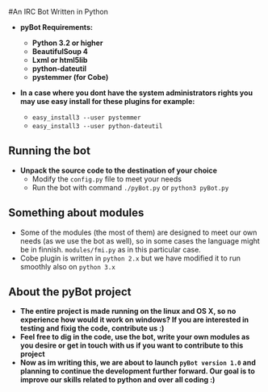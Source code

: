 #An IRC Bot Written in Python

* **pyBot Requirements:**
  * **Python 3.2 or higher**
  * **BeautifulSoup 4**
  * **Lxml or html5lib**
  * **python-dateutil**
  * **pystemmer (for Cobe)**
  
* **In a case where you dont have the system administrators 
  rights you may use easy install for these plugins
  for example:**
  * `easy_install3 --user pystemmer`
  * `easy_install3 --user python-dateutil`


**Running the bot**
--

* **Unpack the source code to the destination of your choice**
  * Modify the `config.py` file to meet your needs
  * Run the bot with command `./pyBot.py` or `python3 pyBot.py`
  
**Something about modules**
--

* Some of the modules (the most of them) are designed to meet our own needs (as we use the bot as well), so in some cases the language might be in finnish. `modules/fmi.py` as in this particular case.
* Cobe plugin is written in `python 2.x` but we have modified it to run smoothly also on `python 3.x`

**About the pyBot project**
--
* **The entire project is made running on the linux and OS X, so no experience how would it work on windows? If you are interested in testing and fixig the code, contribute us :)**
* **Feel free to dig in the code, use the bot, write your own modules as you desire or get in touch with us if you want to contribute to this project**
* **Now as im writing this, we are about to launch `pyBot version 1.0` and planning to continue the development further forward. Our goal is to improve our skills related to python and over all coding :)**
